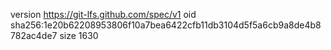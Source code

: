 version https://git-lfs.github.com/spec/v1
oid sha256:1e20b62208953806f10a7bea6422cfb11db3104d5f5a6cb9a8de4b8782ac4de7
size 1630
